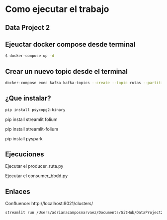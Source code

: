 # Como ejecutar el trabajo

## Data Project 2

##  Ejeuctar docker compose desde terminal

```sh
$ docker-compose up -d
```

## Crear un nuevo topic desde el terminal


```sh
docker-compose exec kafka kafka-topics --create --topic rutas --partitions 1 --replication-factor 1 --if-not-exists --bootstrap-server localhost:9092
```

## ¿Que instalar?

```sh
pip install psycopg2-binary
```

pip install streamlit folium

pip install streamlit-folium

pip install pyspark


## Ejecuciones

Ejecutar el producer_ruta.py

Ejecutar el consumer_bbdd.py

## Enlaces

Confluence: http://localhost:9021/clusters/

```sh
streamlit run /Users/adrianacamposnarvaez/Documents/GitHub/DataProject2_BlablaCar/consumer_rutas2.py
```
